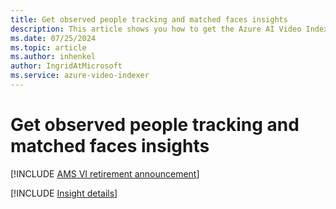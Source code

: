 ```yaml
---
title: Get observed people tracking and matched faces insights
description: This article shows you how to get the Azure AI Video Indexer observed people tracking and matched faces insights.
ms.date: 07/25/2024
ms.topic: article
ms.author: inhenkel
author: IngridAtMicrosoft
ms.service: azure-video-indexer
---
```


# Get observed people tracking and matched faces insights

[!INCLUDE [AMS VI retirement announcement](./includes/important-ams-retirement-abbreviated.md)]

[!INCLUDE [Insight details](./includes/observed-matched-people.md)]
